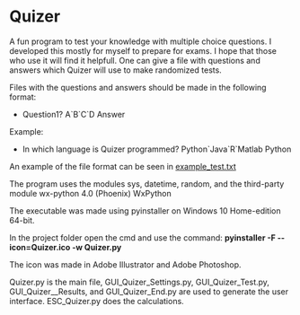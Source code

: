 # Quizer

A fun program to test your knowledge with multiple choice questions. I developed this mostly for myself to prepare for exams. I hope that those who use it will find it helpfull. One can give a file with questions and answers which Quizer will use to make randomized tests.

Files with the questions and answers should be made in the following format:
  * Question1? <tab> A\`B\`C\`D <tab> Answer

Example:
  * In which language is Quizer programmed? Python\`Java\`R\`Matlab  Python
  
An example of the file format can be seen in [example_test.txt](./example_test.txt)

The program uses the modules sys, datetime, random, and the third-party module wx-python 4.0 (Phoenix) WxPython

The executable was made using pyinstaller on Windows 10 Home-edition 64-bit.

In the project folder open the cmd and use the command: **pyinstaller -F --icon=Quizer.ico -w Quizer.py**

The icon was made in Adobe Illustrator and Adobe Photoshop.

Quizer.py is the main file, GUI_Quizer_Settings.py, GUI_Quizer_Test.py, GUI_Quizer__Results, and GUI_Quizer_End.py are used to generate the user interface. ESC_Quizer.py does the calculations.
